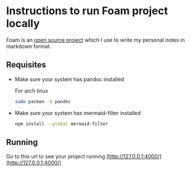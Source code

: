 # Instructions to run Foam project locally

Foam is an [open source project](https://github.com/foambubble/foam) which I use to write my personal notes in markdown format.

## Requisites

- Make sure your system has pandoc installed

    For arch linux
    
    ```sh
    sudo pacman -S pandoc
    ```

- Make sure your system has mermaid-filter installed
    
    ```sh
    npm install --global mermaid-filter
    ```

## Running

Go to this url to see your project running [http://127.0.0.1:4000/](http://127.0.0.1:4000/)
